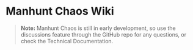# Manhunt Chaos Wiki

> **Note:** Manhunt Chaos is still in early development, so use the discussions feature through the GitHub repo for any questions, or check the Technical Documentation.
